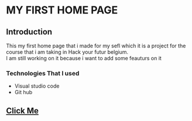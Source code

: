 # MY FIRST HOME PAGE


## Introduction


 This my first home page that i made for my sefl which it is a project for the course that i am taking in Hack your futur belgium.     
 I am still working on it because i want to add some feauturs on it
 
 
 ### Technologies That I used
 * Visual studio code
 * Git hub
 
 
 ## [Click Me](https://firity.github.io/)
